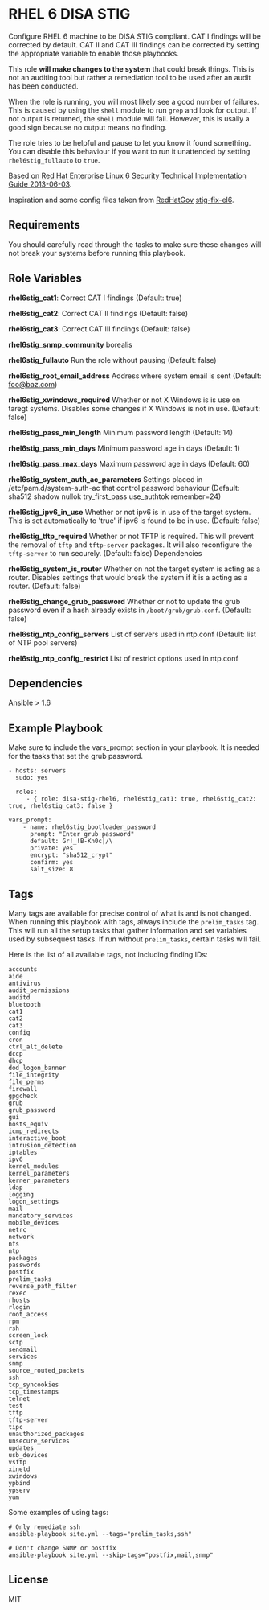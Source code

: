 RHEL 6 DISA STIG
================

Configure RHEL 6 machine to be DISA STIG compliant. CAT I findings will be corrected by default. CAT II and CAT III findings can be corrected by setting the appropriate variable to enable those playbooks.

This role **will make changes to the system** that could break things. This is not an auditing tool but rather a remediation tool to be used after an audit has been conducted.

When the role is running, you will most likely see a good number of failures. This is caused by using the `shell` module to run `grep` and look for output. If not output is returned, the `shell` module will fail. However, this is usally a good sign because no output means no finding.

The role tries to be helpful and pause to let you know it found something. You can disable this behaviour if you want to run it unattended by setting `rhel6stig_fullauto` to `true`.

Based on [Red Hat Enterprise Linux 6 Security Technical Implementation Guide 2013-06-03](http://www.stigviewer.com/stig/red_hat_enterprise_linux_6/).

Inspiration and some config files taken from [RedHatGov](https://github.com/RedHatGov) [stig-fix-el6](https://github.com/RedHatGov/stig-fix-el6).

Requirements
------------

You should carefully read through the tasks to make sure these changes will not break your systems before running this playbook.

Role Variables
--------------

**rhel6stig_cat1**:           Correct CAT I findings (Default: true)

**rhel6stig_cat2**:           Correct CAT II findings (Default: false)

**rhel6stig_cat3**:           Correct CAT III findings (Default: false)

**rhel6stig_snmp_community**  borealis

**rhel6stig_fullauto**                   Run the role without pausing (Default: false)

**rhel6stig_root_email_address**          Address where system email is sent (Default: foo@baz.com)

**rhel6stig_xwindows_required**           Whether or not X Windows is is use on taregt systems. Disables some changes if X Windows is not in use. (Default: false)

**rhel6stig_pass_min_length**             Minimum password length (Default: 14)

**rhel6stig_pass_min_days**               Minimum password age in days (Default: 1)

**rhel6stig_pass_max_days**               Maximum password age in days (Default: 60)

**rhel6stig_system_auth_ac_parameters** Settings placed in /etc/pam.d/system-auth-ac that control password behaviour (Default: sha512 shadow nullok try_first_pass use_authtok remember=24)


**rhel6stig_ipv6_in_use**       Whether or not ipv6 is in use of the target system. This is set automatically to 'true' if ipv6 is found to be in use. (Default: false)

**rhel6stig_tftp_required**  Whether or not TFTP is required. This will prevent the removal of `tftp` and `tftp-server` packages. It will also  reconfigure the `tftp-server` to run securely. (Default: false)
Dependencies

**rhel6stig_system_is_router** Whether on not the target system is acting as a router. Disables settings that would break the system if it is a acting as a router. (Default: false)

**rhel6stig_change_grub_password** Whether or not to update the grub password even if a hash already exists in `/boot/grub/grub.conf`. (Default: false)

**rhel6stig_ntp_config_servers** List of servers used in ntp.conf (Default: list of NTP pool servers)

**rhel6stig_ntp_config_restrict** List of restrict options used in ntp.conf

Dependencies
------------

Ansible > 1.6

Example Playbook
-------------------------

Make sure to include the vars_prompt section in your playbook. It is needed for the tasks that set the grub password.

    - hosts: servers
      sudo: yes

      roles:
         - { role: disa-stig-rhel6, rhel6stig_cat1: true, rhel6stig_cat2: true, rhel6stig_cat3: false }

    vars_prompt:
        - name: rhel6stig_bootloader_password
          prompt: "Enter grub password"
          default: Gr!_!B-Kn0c|/\
          private: yes
          encrypt: "sha512_crypt"
          confirm: yes
          salt_size: 8

Tags
----
Many tags are available for precise control of what is and is not changed. When running this playbook with tags, always include the `prelim_tasks` tag. This will run all the setup tasks that gather information and set variables used by subsequest tasks. If run without `prelim_tasks`, certain tasks will fail.

Here is the list of all available tags, not including finding IDs:

    accounts
    aide
    antivirus
    audit_permissions
    auditd
    bluetooth
    cat1
    cat2
    cat3
    config
    cron
    ctrl_alt_delete
    dccp
    dhcp
    dod_logon_banner
    file_integrity
    file_perms
    firewall
    gpgcheck
    grub
    grub_password
    gui
    hosts_equiv
    icmp_redirects
    interactive_boot
    intrusion_detection
    iptables
    ipv6
    kernel_modules
    kernel_parameters
    kerner_parameters
    ldap
    logging
    logon_settings
    mail
    mandatory_services
    mobile_devices
    netrc
    network
    nfs
    ntp
    packages
    passwords
    postfix
    prelim_tasks
    reverse_path_filter
    rexec
    rhosts
    rlogin
    root_access
    rpm
    rsh
    screen_lock
    sctp
    sendmail
    services
    snmp
    source_routed_packets
    ssh
    tcp_syncookies
    tcp_timestamps
    telnet
    test
    tftp
    tftp-server
    tipc
    unauthorized_packages
    unsecure_services
    updates
    usb_devices
    vsftp
    xinetd
    xwindows
    ypbind
    ypserv
    yum

Some examples of using tags:

    # Only remediate ssh
    ansible-playbook site.yml --tags="prelim_tasks,ssh"

    # Don't change SNMP or postfix
    ansible-playbook site.yml --skip-tags="postfix,mail,snmp"


License
-------

MIT

